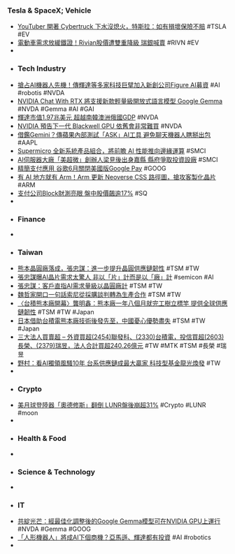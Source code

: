### Tesla & SpaceX; Vehicle
- [YouTuber 開著 Cybertruck 下水沒熄火，特斯拉：如有損壞保險不賠](https://technews.tw/2024/02/24/tesla-cybertruck-drives-through-water-in-first-real-world-wade-mode-test/) #TSLA #EV
- [電動車需求放緩鐵證！Rivian股價遭雙重降級 瑞銀喊賣](https://news.cnyes.com/news/id/5462623) #RIVN #EV
-
- ### Tech Industry
- [搶占AI機器人先機！傳輝達等多家科技巨擘加入新創公司Figure AI募資](https://news.cnyes.com/news/id/5462599) #AI #robotis #NVDA
- [NVIDIA Chat With RTX 將支援新款輕量級開放式語言模型 Google Gemma](https://unikoshardware.com/2024/02/nvidia-chat-with-rtx-google-gemma.html) #NVDA #Gemma #AI #GAI
- [輝達市值1.97兆美元 超越南韓澳洲俄國GDP](https://news.cnyes.com/news/id/5462604) #NVDA
- [NVIDIA 預告下一代 Blackwell GPU 依舊會非常難買](https://www.kocpc.com.tw/archives/535890) #NVDA
- [借鑑Gemini？傳蘋果內部測試「ASK」AI工具 避免聊天機器人瞎掰出包](https://news.cnyes.com/news/id/5462625) #AAPL
- [Supermicro 全新系統產品組合，將前瞻 AI 性能推向邊緣運算](https://technews.tw/2024/02/23/supermicro-nvidia-gpu-ai/) #SMCI
- [AI伺服器大廠「美超微」創辦人梁見後出身嘉縣 縣府爭取投資設廠](https://udn.com/news/story/7240/7789261) #SMCI
- [精簡支付應用 谷歌6月關閉美國版Google Pay](https://www.epochtimes.com/b5/24/2/23/n14187718.htm) #GOOG
- [有 AI 地方就有 Arm！Arm 更新 Neoverse CSS 路徑圖，搶攻客製化晶片](https://technews.tw/2024/02/23/arm-neoverse-v3-n3-e3/) #ARM
- [支付公司Block財測亮眼 盤中股價飆逾17%](https://news.cnyes.com/news/id/5462515) #SQ
-
- ### Finance
-
- ### Taiwan
- [熊本晶圓廠落成，張忠謀：進一步提升晶圓供應鏈韌性](https://www.wealth.com.tw/articles/1b0da9f7-5f01-453a-b105-4974029fbe1c) #TSM #TW
- [張忠謀曝AI晶片需求太驚人 非以「片」計而是以「廠」計](https://tw.stock.yahoo.com/news/張忠謀曝ai晶片需求太驚人-非以-片-計而是以-廠-144754168.html) #semicon #AI
- [張忠謀：客戶直指AI需求量級以晶圓廠計](https://www.ctee.com.tw/news/20240224700417-430501) #TSM #TW
- [魏哲家開口一句話索尼從採購談判轉為生產合作](https://www.ctee.com.tw/news/20240224700723-430704) #TSM #TW
- [〈台積熊本廠開幕〉龔明鑫：熊本廠一年八個月就完工樹立標竿 提供全球供應鏈韌性](https://news.cnyes.com/news/id/5462740) #TSM #TW #Japan
- [日本借助台積電熊本廠技術後發先至，中國憂心優勢盡失](https://finance.technews.tw/2024/02/24/japan-relies-on-tsmcs-kumamoto-plant-china-is-worried-about-losing-its-advantages/) #TSM #TW #Japan
- [三大法人買賣超 – 外資買超(2454)聯發科、(2330)台積電，投信買超(2603)長榮、(2379)瑞昱，法人合計買超240.26億元](https://www.sinotrade.com.tw/richclub/hotstock/-65d7055dcfc4e44c9c02e74e) #TW #MTK #TSM #長榮 #瑞昱
- [野村：看AI獨領風騷10年 台系供應鏈成最大贏家 科技型基金龍光煥發](https://news.cnyes.com/news/id/5461651) #TW
-
- ### Crypto
- [美月球登陸器「奧德修斯」翻倒 LUNR盤後崩超31%](https://news.cnyes.com/news/id/5462727) #Crypto #LUNR #moon
-
- ### Health & Food
-
- ### Science & Technology
-
- ### IT
- [共綻光芒：經最佳化調整後的Google Gemma模型可在NVIDIA GPU上運行](https://www.ioiotimes.com/?p=59346) #NVDA #Gemma #GOOG
- [「人形機器人」將成AI下個商機？亞馬遜、輝達都有投資](https://news.tvbs.com.tw/world/2405375) #AI #robotics
-